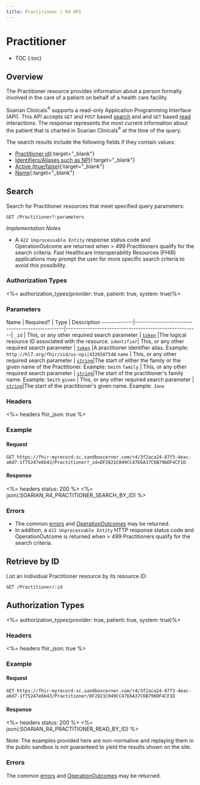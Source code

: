 ```yaml
---
title: Practitioner | R4 API
---
```


# Practitioner

* TOC
{:toc}

## Overview

The Practitioner resource provides information about a person formally involved in the care of a patient on behalf of a health care facility. 

Soarian Clinicals<sup>®</sup> supports a read-only Application Programming Interface (API). This API accepts `GET` and `POST` based [search] and  and `GET` based [read] interactions. The response represents the most current information about the patient that is charted in Soarian Clinicals<sup>®</sup> at the time of the query. 

The search results include the following fields if they contain values:

*	[Practitioner id](https://hl7.org/fhir/r4/resource-definitions.html#Resource.id){:target="_blank"}
*	[Identifiers/Aliases such as NPI](https://hl7.org/fhir/r4/practitioner-definitions.html#Practitioner.identifier){:target="_blank"}
*	[Active (true/false)](https://hl7.org/fhir/r4/practitioner-definitions.html#Practitioner.active){:target="_blank"}
*	[Name](https://hl7.org/fhir/r4/practitioner-definitions.html#Practitioner.name){:target="_blank"}

## Search

Search for Practitioner resources that meet specified query parameters:

	GET /Practitioner?:parameters

_Implementation Notes_

*	A `422 Unprocessable Entity` response status code and OperationOutcome are returned when > 499 Practitioners qualify for the search criteria. Fast Healthcare Interoperability Resources (FHIR) applications may prompt the user for more specific search criteria to avoid this possibility.

### Authorization Types

<%= authorization_types(provider: true, patient: true, system: true)%>

### Parameters

 Name        | Required?                                      | Type       										      | Description
-------------|------------------------------------------------|-------------------------------------------------------|
 `_id`       | This, or any other required search parameter   | [`token`] |The logical resource ID associated with the resource.
 `identifier`| This, or any other required search parameter   | [`token`] |A practitioner identifier alias. Example: `http://hl7.org/fhir/sid/us-npi|4326587548`
 `name`		 | This, or any other required search parameter   | [`string`]|The start of either the family or the given name of the Practitioner. Example: `Smith` 
 `family`    | This, or any other required search parameter   | [`string`]|The start of the practitioner's family name. Example: `Smith`
 `given`     | This, or any other required search parameter   | [`string`]|The start of the practitioner's given name. Example: `Jane`

### Headers

<%= headers fhir_json: true %>

### Example

#### Request

	GET https://fhir-myrecord-sc.sandboxcerner.com/r4/3f2aca24-87f3-4eac-a6d7-1f75247e6b43/Practitioner?_id=DF2821C049CC47E6A37C6B796DF4CF1D
	
#### Response

<%= headers status: 200 %>
<%= json(:SOARIAN_R4_PRACTITIONER_SEARCH_BY_ID) %>

### Errors

*	The common [errors](#errors) and [OperationOutcomes] may be returned. 
*	In addition, a `422 Unprocessable Entity`  HTTP response status code and OperationOutcome is returned when > 499 Practitioners qualify for the search criteria.

## Retrieve by ID

List an individual Practitioner resource by its resource ID:

	GET /Practitioner/:id

## Authorization Types

<%= authorization_types(provider: true, patient: true, system: true)%>

### Headers

<%= headers fhir_json: true %>

### Example

#### Request

    GET https://fhir-myrecord-sc.sandboxcerner.com/r4/3f2aca24-87f3-4eac-a6d7-1f75247e6b43/Practitioner/DF2821C049CC47E6A37C6B796DF4CF1D

#### Response

<%= headers status: 200 %>
<%= json(:SOARIAN_R4_PRACTITIONER_READ_BY_ID) %>

Note: The examples provided here are non-normative and replaying them in the public sandbox is not guaranteed to yield the results shown on the site.

### Errors

The common [errors] and [OperationOutcomes] may be returned.

[search]: https://www.hl7.org/fhir/http.html#search
[read]: https://www.hl7.org/fhir/http.html#read
[`token`]: https://hl7.org/fhir/R4/search.html#token
[`string`]: https://hl7.org/fhir/R4/search.html#string
[OperationOutcomes]: https://www.hl7.org/fhir/r4/operationoutcome.html
[errors]: ../../#client-errors

